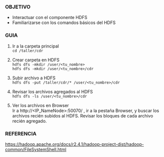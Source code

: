 ### OBJETIVO

- Interactuar con el componente HDFS
- Familiarizarse con los comandos básicos del HDFS

### GUIA

1. Ir a la carpeta principal  
`cd /taller/cdr`

2. Crear carpeta en HDFS  
`hdfs dfs -mkdir /user/<tu_nombre>`  
`hdfs dfs -mkdir /user/<tu_nombre>/cdr`

3. Subir archivo a HDFS  
`hdfs dfs -put /taller/cdr/* /user/<tu_nombre>/cdr`

4. Revisar los archivos agregados al HDFS  
`hdfs dfs -ls /user/<tu_nombre>/cdr`

5. Ver los archivos en Browser  
Ir a http://<IP_NameNode>:50070/ , ir a la pestaña Browser, y buscar los archivos recién subidos al HDFS. 
Revisar los bloques de cada archivo recién agregado.

### REFERENCIA

https://hadoop.apache.org/docs/r2.4.1/hadoop-project-dist/hadoop-common/FileSystemShell.html
